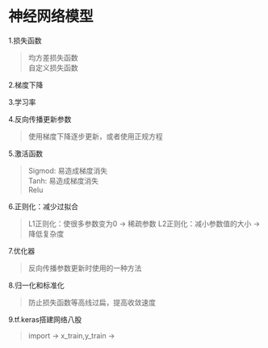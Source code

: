 # 神经网络模型
1.损失函数
> 均方差损失函数<br>
> 自定义损失函数

2.梯度下降

3.学习率

4.反向传播更新参数
> 使用梯度下降逐步更新，或者使用正规方程

5.激活函数
> Sigmod: 易造成梯度消失<br>
> Tanh:   易造成梯度消失<br>
> Relu

6.正则化：减少过拟合
> L1正则化：使很多参数变为0 -> 稀疏参数
> L2正则化：减小参数值的大小 -> 降低复杂度

7.优化器
> 反向传播参数更新时使用的一种方法

8.归一化和标准化
> 防止损失函数等高线过扁，提高收敛速度

9.tf.keras搭建网络八股
> import -> x_train,y_train ->
